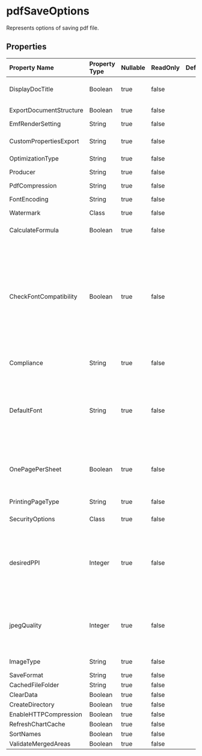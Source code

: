# **pdfSaveOptions**

Represents options of saving pdf file. 

## **Properties**

| Property Name | Property Type | Nullable |  ReadOnly | DefaultValue | Description | 
| :- | :- | :- |:- |  :- | :- |
|DisplayDocTitle|Boolean|true|false |  |Indicates whether the window's title bar should display the document title.|
|ExportDocumentStructure|Boolean|true|false |  |Indicates whether to export document structure.|
|EmfRenderSetting|String|true|false |  |Setting for rendering Emf metafile.|
|CustomPropertiesExport|String|true|false |  |Specifies the way CustomDocumentPropertyCollection are exported to PDF file.|
|OptimizationType|String|true|false |  |Gets and sets pdf optimization type.|
|Producer|String|true|false |  |Gets and sets producer of generated pdf document.|
|PdfCompression|String|true|false |  |Indicate the compression algorithm.|
|FontEncoding|String|true|false |  |Gets or sets embedded font encoding in pdf.|
|Watermark|Class|true|false |  |Gets or sets watermark to output.|
|CalculateFormula|Boolean|true|false |  |Indicates whether calculate formulas before saving pdf file.The default value is false.|
|CheckFontCompatibility|Boolean|true|false |  |Indicates whether check font compatibility for every character in text.                The default value is true.  Disable this property may give better performance.                 But when the default or specified font of text/character cannot be used                to render it, unreadable characters(such as block) maybe occur in the generated                pdf.  For such situation user should keep this property as true so that alternative                font can be searched and used to render the text instead;|
|Compliance|String|true|false |  |Workbook converts to pdf will according to PdfCompliance in this property.|
|DefaultFont|String|true|false |  |When characters in the Excel are unicode and not be set with correct font in cell style,              They may appear as block in pdf,image.  Set the DefaultFont such as MingLiu or MS Gothic to show these characters.               If this property is not set, Aspose.Cells will use system default font to show these unicode characters.|
|OnePagePerSheet|Boolean|true|false |  |If OnePagePerSheet is true , all content of one sheet will output to only            one page in result. The paper size of pagesetup will be invalid, and the               other settings of pagesetup will still take effect.|
|PrintingPageType|String|true|false |  |Indicates which pages will not be printed.|
|SecurityOptions|Class|true|false |  |Set this options, when security is need in xls2pdf result.|
|desiredPPI|Integer|true|false |  |Set desired PPI(pixels per inch) of resample images and jpeg quality  All images will be converted to JPEG with the specified quality setting, and images that are greater than the specified PPI (pixels per inch) will be resampled.              Desired pixels per inch. 220 high quality. 150 screen quality. 96 email quality.|
|jpegQuality|Integer|true|false |  |Set desired PPI(pixels per inch) of resample images and jpeg quality  All images will be converted to JPEG with the specified quality setting, and images that are greater than the specified PPI (pixels per inch) will be resampled.              0 - 100% JPEG quality.|
|ImageType|String|true|false |  |Represents the image type when converting the chart and shape .|
|SaveFormat|String|true|false |  ||
|CachedFileFolder|String|true|false |  ||
|ClearData|Boolean|true|false |  ||
|CreateDirectory|Boolean|true|false |  ||
|EnableHTTPCompression|Boolean|true|false |  ||
|RefreshChartCache|Boolean|true|false |  ||
|SortNames|Boolean|true|false |  ||
|ValidateMergedAreas|Boolean|true|false |  ||

